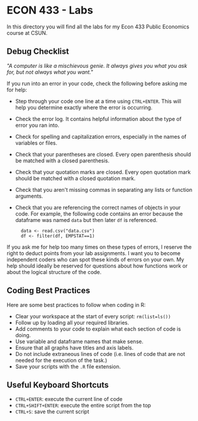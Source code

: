 # ECON 433 - Labs

In this directory you will find all the labs for my Econ 433 Public Economics course at CSUN.

## Debug Checklist

*"A computer is like a mischievous genie. It always gives you what you ask for, but not always what you want."*

If you run into an error in your code, check the following before asking me for help:

- Step through your code one line at a time using `CTRL+ENTER`. This will help you determine exactly where the error is occurring.
- Check the error log. It contains helpful information about the type of error you ran into.
- Check for spelling and capitalization errors, especially in the names of variables or files.
- Check that your parentheses are closed. Every open parenthesis should be matched with a closed parenthesis.
- Check that your quotation marks are closed. Every open quotation mark should be matched with a closed quotation mark.
- Check that you aren't missing commas in separating any lists or function arguments.
- Check that you are referencing the correct names of objects in your code. For example, the following code contains an error because the dataframe was named `data` but then later `df` is referenced. 

        data <- read.csv("data.csv")
        df <- filter(df, EMPSTAT==1)
    
If you ask me for help too many times on these types of errors, I reserve the right to deduct points from your lab assignments. I want you to become independent coders who can spot these kinds of errors on your own. My help should ideally be reserved for questions about how functions work or about the logical structure of the code.

## Coding Best Practices

Here are some best practices to follow when coding in R:

- Clear your workspace at the start of every script: `rm(list=ls())`
- Follow up by loading all your required libraries.
- Add comments to your code to explain what each section of code is doing. 
- Use variable and dataframe names that make sense.
- Ensure that all graphs have titles and axis labels.
- Do not include extraneous lines of code (i.e. lines of code that are not needed for the execution of the task.)
- Save your scripts with the `.R` file extension.

## Useful Keyboard Shortcuts

- `CTRL+ENTER`: execute the current line of code
- `CTRL+SHIFT+ENTER`: execute the entire script from the top
- `CTRL+S`: save the current script

